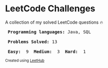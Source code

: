 # LeetCode Challenges
A collection of my solved LeetCode questions :fire: 
<pre>
<strong> Programming languages:</strong> Java, SQL 

<strong> Problems Solved:</strong> 13

<strong> Easy: </strong> 9 <strong> Medium: </strong> 3 <strong> Hard: </strong> 1 
</pre>
<small> Created using [LeetHub](https://github.com/QasimWani/LeetHub) </small>
